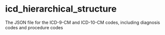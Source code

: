 # icd_hierarchical_structure
The JSON file for the ICD-9-CM and ICD-10-CM codes, including diagnosis codes and procedure codes
